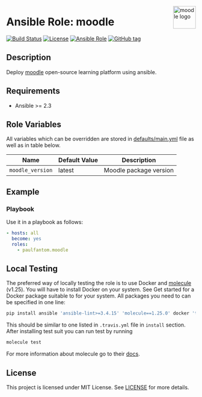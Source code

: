 <p><img src="https://moodle.org/logo/moodle-logo.png" alt="moodle logo" title="moodle" align="right" height="60" /></p>

# Ansible Role: moodle

[![Build Status](https://travis-ci.org/paulfantom/ansible-moodle.svg?branch=master)](https://travis-ci.org/paulfantom/ansible-moodle)
[![License](https://img.shields.io/badge/license-MIT%20License-brightgreen.svg)](https://opensource.org/licenses/MIT)
[![Ansible Role](https://img.shields.io/badge/ansible%20role-paulfantom.node_exporter-blue.svg)](https://galaxy.ansible.com/paulfantom/moodle/)
[![GitHub tag](https://img.shields.io/github/tag/paulfantom/ansible-moodle.svg)](https://github.com/paulfantom/ansible-moodle/tags)

## Description

Deploy [moodle](https://moodle.org) open-source learning platform using ansible.

## Requirements

- Ansible >= 2.3

## Role Variables

All variables which can be overridden are stored in [defaults/main.yml](defaults/main.yml) file as well as in table below.

| Name           | Default Value | Description                        |
| -------------- | ------------- | -----------------------------------|
| `moodle_version` | latest | Moodle package version |

## Example

### Playbook

Use it in a playbook as follows:
```yaml
- hosts: all
  become: yes
  roles:
    - paulfantom.moodle
```

## Local Testing

The preferred way of locally testing the role is to use Docker and [molecule](https://github.com/metacloud/molecule) (v1.25). You will have to install Docker on your system. See Get started for a Docker package suitable to for your system.
All packages you need to can be specified in one line:
```sh
pip install ansible 'ansible-lint>=3.4.15' 'molecule==1.25.0' docker 'testinfra>=1.7.0,<=1.10.1'
```
This should be similar to one listed in `.travis.yml` file in `install` section. 
After installing test suit you can run test by running
```sh
molecule test
```
For more information about molecule go to their [docs](http://molecule.readthedocs.io/en/stable-1.25/).

## License

This project is licensed under MIT License. See [LICENSE](/LICENSE) for more details.
